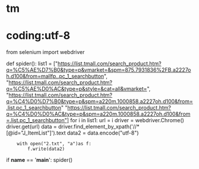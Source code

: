 # tm
# coding:utf-8
from selenium import webdriver


def spider():
    list1 = ["https://list.tmall.com/search_product.htm?q=%C5%AE%D7%B0&type=p&vmarket=&spm=875.7931836%2FB.a2227oh.d100&from=mallfp..pc_1_searchbutton",
             "https://list.tmall.com/search_product.htm?q=%C5%AE%D0%AC&type=p&style=&cat=all&vmarket=",
             "https://list.tmall.com/search_product.htm?q=%C4%D0%D7%B0&type=p&spm=a220m.1000858.a2227oh.d100&from=.list.pc_1_searchbutton"
             "https://list.tmall.com/search_product.htm?q=%C4%D0%D0%AC&type=p&spm=a220m.1000858.a2227oh.d100&from=.list.pc_1_searchbutton"]
    for i in list1:
        url = i
        driver = webdriver.Chrome()
        driver.get(url)
        data = driver.find_element_by_xpath('//*[@id="J_ItemList"]').text
        data2 = data.encode("utf-8")

        with open("2.txt", "a")as f:
            f.write(data2)


if __name__ == '__main__':
    spider()

